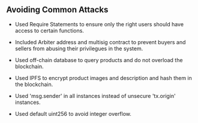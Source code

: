 ## Avoiding Common Attacks

 - Used Require Statements to ensure only the right users should have access to certain functions.

 - Included Arbiter address and multisig contract to prevent buyers and sellers from abusing their privilegues in the system.

 - Used off-chain database to query products and do not overload the blockchain.

 - Used IPFS to encrypt product images and description and hash them in the blockchain.

 - Used 'msg.sender' in all instances instead of unsecure 'tx.origin' instances.

 - Used default  uint256 to avoid integer overflow.

